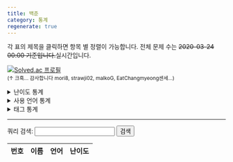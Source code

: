 ```yaml
---
title: 백준
category: 통계
regenerate: true
---
```


<script>
    var diffs = [
        "bronze",
        "silver",
        "gold",
        "platinum",
        "diamond",
        "ruby"
    ];
    var diff_names = [
        "Bronze",
        "Silver",
        "Gold",
        "Platinum",
        "Diamond",
        "Ruby"
    ];
    var roman = ["V", "IV", "III", "II", "I"];

    window.onload = async function(){
        // difficulty
        var diff_data = await(await fetch("https://api.solved.ac/v2/users/problem_stats.json?id=orb_h")).json();
        var prob_diff = document.getElementById("prob_diff").children[1];

        diff_data = diff_data.result;

        for(i = 0; i < diff_data.length; i++){
            var row = prob_diff.insertRow(-1);
            var data = diff_data[i];

            if(diff_data[i].level === 0){
                row.insertCell(-1).innerHTML = '<div class="diff_unrated"><span style="display:none;">41</span>&#65311; Unrated</div>';
            }else{
                row.insertCell(-1).innerHTML = '<div class="diff_' + diffs[Math.floor((data.level - 1) / 5)] + '"><span style="display:none;">' + (41 - diff_data[i].level) + '</span> ' + String.fromCharCode(10101 + (5 - ((data.level - 1) % 5))) + ' ' + diff_names[Math.floor((data.level - 1) / 5)] + ' ' + roman[(data.level - 1) % 5]; + '</div>';
            }
            row.insertCell(-1).innerHTML = diff_data[i].problems;
            row.insertCell(-1).innerHTML = diff_data[i].solved;
            row.insertCell(-1).innerHTML = diff_data[i].solved_exp_sum;
        }

        // tag
        var tag_data = await(await fetch("https://api.solved.ac/v2/users/top_tags.json?id=orb_h")).json();
        var prob_tag = document.getElementById("prob_tag").children[1];

        tag_data = tag_data.result;

        for(i = 0; i < tag_data.length; i++){
            var row = prob_tag.insertRow(-1);

            row.insertCell(-1).innerHTML = tag_data[i].full_name_ko;
            row.insertCell(-1).innerHTML = tag_data[i].solved;
            row.insertCell(-1).innerHTML = tag_data[i].solved_exp_sum;
        }
    }
</script>

각 표의 제목을 클릭하면 항목 별 정렬이 가능합니다. 전체 문제 수는 ~~2020-03-24 00:00 기준입니다.~~실시간입니다.

[![Solved.ac
프로필](http://mazassumnida.wtf/api/v2/generate_badge?boj=orb_h)](https://solved.ac/orb_h)
<br/><small>(↑ 크흑... 감사합니다 mori8, strawji02, malkoG, EatChangmyeong센세...)</small>

<details>
<summary>난이도 통계</summary>
<table id="prob_diff">
    <thead>
        <tr>
            <th onclick="sortTable(0,'prob_diff')">난이도</th>
            <th onclick="sortTable(1,'prob_diff')" class="num_col">전체 문제 수</th>
            <th onclick="sortTable(2,'prob_diff')" class="num_col">푼 문제 수</th>
            <th onclick="sortTable(3,'prob_diff')" class="num_col">얻은 경험치</th>
        </tr>
    </thead>
    <tbody>
    </tbody>
</table>
</details>

<details>
<summary>사용 언어 통계</summary>
<table id="prob_lang">
    <thead>
        <tr>
            <th onclick="sortTable(0,'prob_lang')">사용 언어</th>
            <th onclick="sortTable(1,'prob_lang')" class="num_col">푼 문제 수</th>
        </tr>
    </thead>
    <tbody>
        {% for lang in site.data.languages %}
        <tr>
            <td class="lang_{{ lang[1].class }}">{{ lang[0] }}</td>
            <td>{{ docs | where: "solve_lang", lang[0] | size }}</td>
        </tr>
        {% endfor %}
    </tbody>
</table>
</details>

<details>
<summary>태그 통계</summary>
<table id="prob_tag">
    <thead>
        <tr>
            <th onclick="sortTable(0,'prob_tag')">태그</th>
            <th onclick="sortTable(1,'prob_tag')" class="num_col">푼 문제 수</th>
            <th onclick="sortTable(2,'prob_tag')" class="num_col">얻은 경험치</th>
        </tr>
    </thead>
    <tbody>
    </tbody>
</table>
</details>

---

쿼리 검색: <input type="text" id="search" /> <button onclick="query_search()">검색</button>

<table id="prob_search">
    <thead>
        <tr>
            <th onclick="sortTable(0,'prob_search')" class="num_col">번호</th>
            <th onclick="sortTable(1,'prob_search')">이름</th>
            <th onclick="sortTable(2,'prob_search')">언어</th>
            <th onclick="sortTable(3,'prob_search')">난이도</th>
        </tr>
    </thead>
    <tbody>
    </tbody>
</table>

<script src="{{ site.baseurl }}/scripts/sort.js" charset="utf-8"></script>
<script src="{{ site.baseurl }}/scripts/nojam_search.js" charset="utf-8"></script>

